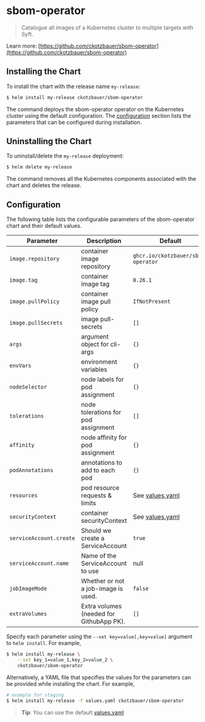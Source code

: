 # sbom-operator

> Catalogue all images of a Kubernetes cluster to multiple targets with Syft.

Learn more: [https://github.com/ckotzbauer/sbom-operator](https://github.com/ckotzbauer/sbom-operator)


## Installing the Chart

To install the chart with the release name `my-release`:

```bash
$ helm install my-release ckotzbauer/sbom-operator
```

The command deploys the sbom-operator operator on the Kubernetes cluster using the default configuration. The [configuration](#configuration) section lists the parameters that can be configured during installation.

## Uninstalling the Chart

To uninstall/delete the `my-release` deployment:

```bash
$ helm delete my-release
```
The command removes all the Kubernetes components associated with the chart and deletes the release.

## Configuration

The following table lists the configurable parameters of the sbom-operator chart and their default values.

|               Parameter                |                    Description                    |            Default                       |
| -------------------------------------- | ------------------------------------------------- | ---------------------------------------- |
| `image.repository`                     | container image repository                        | `ghcr.io/ckotzbauer/sbom-operator`       |
| `image.tag`                            | container image tag                               | `0.26.1`                                 |
| `image.pullPolicy`                     | container image pull policy                       | `IfNotPresent`                           |
| `image.pullSecrets`                    | image pull-secrets                                | `[]`                                     |
| `args`                                 | argument object for cli-args                      | `{}`                                     |
| `envVars`                              | environment variables                             | `{}`                                     |
| `nodeSelector`                         | node labels for pod assignment                    | `{}`                                     |
| `tolerations`                          | node tolerations for pod assignment               | `[]`                                     |
| `affinity`                             | node affinity for pod assignment                  | `{}`                                     |
| `podAnnotations`                       | annotations to add to each pod                    | `{}`                                     |
| `resources`                            | pod resource requests & limits                    | See [values.yaml](values.yaml)           |
| `securityContext`                      | container securityContext                         | See [values.yaml](values.yaml)           |
| `serviceAccount.create`                | Should we create a ServiceAccount                 | `true`                                   |
| `serviceAccount.name`                  | Name of the ServiceAccount to use                 | null                                     |
| `jobImageMode`                         | Whether or not a job-image is used.               | `false`                                  |
| `extraVolumes`                         | Extra volumes (needed for GithubApp PK).          | `[]`                                     |

Specify each parameter using the `--set key=value[,key=value]` argument to `helm install`. For example,

```bash
$ helm install my-release \
    --set key_1=value_1,key_2=value_2 \
    ckotzbauer/sbom-operator
```

Alternatively, a YAML file that specifies the values for the parameters can be provided while installing the chart. For example,

```bash
# example for staging
$ helm install my-release -f values.yaml ckotzbauer/sbom-operator
```

> **Tip**: You can use the default [values.yaml](values.yaml)
